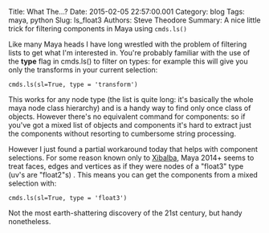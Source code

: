 Title: What The...?
Date: 2015-02-05 22:57:00.001
Category: blog
Tags: maya, python
Slug: ls_float3
Authors: Steve Theodore
Summary: A nice little trick for filtering components in Maya using `cmds.ls()`

Like many Maya heads I have long wrestled with the problem of filtering lists to get what I'm interested in.  You're probably familiar with the use of  the **type** flag in cmds.ls() to filter on types: for example this will give you only the transforms in your current selection:

    cmds.ls(sl=True, type = 'transform')

This works for any node type (the list is quite long: it's basically the whole maya node class hierarchy) and is a handy way to find only once class of objects.  However there's no equivalent command for components: so if you've got a mixed list of objects and components it's hard to extract just the components without resorting to cumbersome string processing.

However I just found a partial workaround today that helps with component selections.  For some reason known only to [Xibalba](https://en.wikipedia.org/wiki/Xibalba),  Maya 2014+ seems to treat faces, edges and vertices as if they were nodes of a "float3" type (uv's are "float2"s) .  This means you can get the components from a mixed selection with:

    cmds.ls(sl=True, type = 'float3')

Not the most earth-shattering discovery of the 21st century, but handy nonetheless.

  


